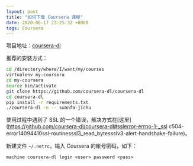 ```yaml
---
layout: post
title: "如何下载 Coursera 课程"
date: 2020-06-17 23:25:32 +0800
tags: Coursera
---
```


项目地址：[coursera-dl](https://github.com/coursera-dl/coursera-dl)

推荐的安装方式：

```bash
cd /directory/where/I/want/my/courses
virtualenv my-coursera
cd my-coursera
source bin/activate
git clone https://github.com/coursera-dl/coursera-dl
cd coursera-dl
pip install -r requirements.txt
./coursera-dl -n -- suanfa-jichu
```

使用过程中遇到了 SSL 的一个错误，解决方式在[这里](https://github.com/coursera-dl/coursera-dl#sslerror-errno-1-_ssl c504-error14094410ssl-routinesssl3_read_bytessslv3-alert-handshake-failure)。

新建文件 `~/.netrc`，输入 Coursera 的帐号密码，如下：

```
machine coursera-dl login <user> password <pass>
```
